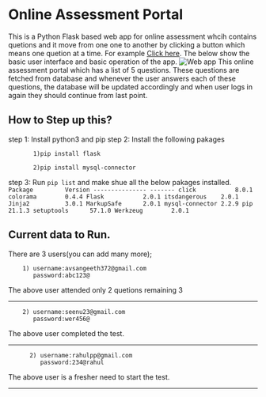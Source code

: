# Online Assessment Portal
This is a Python Flask based web app for online assessment whcih contains quetions and it move from one one to another by clicking a button which means one quetion at a time. For example [Click here](https://cybersmart.wnscaresfoundation.org/).
The below show the basic user interface and basic operation of the app.
![Web app](https://github.com/avsangeeth/Paginated-Questionnaire/blob/main/Frame%204.png)
 This online assessment portal which has a list of 5 questions. These questions are fetched from database and whenever the user answers each of these questions, the database will be updated accordingly and when user logs in again they should continue from last point.

 ## How to Step up this?
 step 1: Install python3 and pip
 step 2: Install the following pakages

           1)pip install flask

           2)pip install mysql-connector
step 3: Run ```pip list``` and make shue all the below pakages installed.
          ``` Package         Version
           --------------- -------
            click           8.0.1
            colorama        0.4.4
            Flask           2.0.1
            itsdangerous    2.0.1
            Jinja2          3.0.1
            MarkupSafe      2.0.1
            mysql-connector 2.2.9
            pip             21.1.3
            setuptools      57.1.0
            Werkzeug        2.0.1```
## Current data to Run.
There are 3 users(you can add many more);

        1) username:avsangeeth372@gmail.com
           password:abc123@
The above user attended only 2 quetions remaining 3

---------------------------------------------------------------------
        2) username:seenu23@gmail.com
           password:wer456@
The above user completed the test.

----------------------------------------------------------------------

          2) username:rahulpp@gmail.com
             password:234@rahul
The above user is a fresher need to start the test.

----------------------------------------------------------------------


